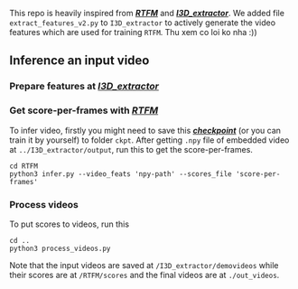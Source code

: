 This repo is heavily inspired from [***RTFM***](https://github.com/tianyu0207/RTFM) and [***I3D_extractor***](https://github.com/GowthamGottimukkala/I3D_Feature_Extraction_resnet).
We added file `extract_features_v2.py` to `I3D_extractor` to actively generate the video features which are used for training `RTFM`. Thu xem co loi ko nha :))

## Inference an input video 

### Prepare features at [***I3D_extractor***](./I3D_extractor/)

### Get score-per-frames with [***RTFM***](./RTFM)
To infer video, firstly you might need to save this [***checkpoint***](https://drive.google.com/file/d/1ocvSevEtlXdajpILMQp5ub9954E3AE7B/view?usp=share_link) (or you can train it by yourself) to folder `ckpt`.
After getting `.npy` file of embedded video at `../I3D_extractor/output`, run this to get the score-per-frames.
```shell
cd RTFM
python3 infer.py --video_feats 'npy-path' --scores_file 'score-per-frames'
```

### Process videos
To put scores to videos, run this
```shell
cd ..
python3 process_videos.py
```
Note that the input videos are saved at `/I3D_extractor/demovideos` while their scores are at `/RTFM/scores` and the final videos are at `./out_videos`.
